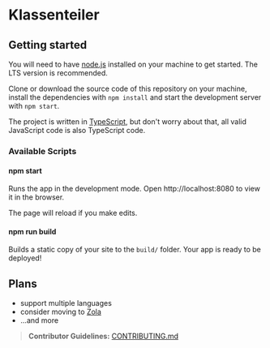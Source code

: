 # Klassenteiler

## Getting started

You will need to have [node.js](https://nodejs.org) installed on your machine to get started. The LTS version is recommended.

Clone or download the source code of this repository on your machine, install the dependencies with `npm install` and start the development server with `npm start`.

The project is written in [TypeScript](https://www.typescriptlang.org/), but don't worry about that, all valid JavaScript code is also TypeScript code.

### Available Scripts

#### npm start

Runs the app in the development mode.
Open http://localhost:8080 to view it in the browser.

The page will reload if you make edits.

#### npm run build

Builds a static copy of your site to the `build/` folder.
Your app is ready to be deployed!

## Plans

- support multiple languages
- consider moving to [Zola](https://www.getzola.org)
- ...and more

> **Contributor Guidelines:** [CONTRIBUTING.md](./CONTRIBUTING.md) 